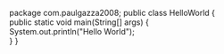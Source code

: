 package com.paulgazza2008;
public class HelloWorld
{   
      public static void main(String[] args)
      {       
         System.out.println("Hello World");   
      }
} 
